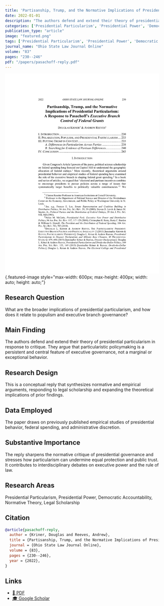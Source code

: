 ```yaml
---
title: 'Partisanship, Trump, and the Normative Implications of Presidential Particularism: A Response to Pasachoff''s Executive Branch Control of Federal Grants'
date: 2022-01-01
description: "The authors defend and extend their theory of presidential particularism in response to critique. They argue that particularistic policymaking is a persistent and central feature of executive governance, not a marginal or exceptional behavior."
categories: ['Presidential Particularism', 'Presidential Power', 'Democratic Accountability', 'Normative Theory', 'Legal Scholarship']
publication_type: "article"
image: "featured.png"
tags: ['Presidential Particularism', 'Presidential Power', 'Democratic Accountability', 'Normative Theory', 'Legal Scholarship']
journal_name: "Ohio State Law Journal Online"
volume: "83"
pages: "230--246"
pdf: "/papers/pasachoff-reply.pdf"
---
```


![](featured.png){.featured-image style="max-width: 600px; max-height: 400px; width: auto; height: auto;"}

## Research Question

What are the broader implications of presidential particularism, and how does it relate to populism and executive branch governance?

## Main Finding

The authors defend and extend their theory of presidential particularism in response to critique. They argue that particularistic policymaking is a persistent and central feature of executive governance, not a marginal or exceptional behavior.

## Research Design

This is a conceptual reply that synthesizes normative and empirical arguments, responding to legal scholarship and expanding the theoretical implications of prior findings.

## Data Employed

The paper draws on previously published empirical studies of presidential behavior, federal spending, and administrative discretion.

## Substantive Importance

The reply sharpens the normative critique of presidential governance and stresses how particularism can undermine equal protection and public trust. It contributes to interdisciplinary debates on executive power and the rule of law.

## Research Areas

Presidential Particularism, Presidential Power, Democratic Accountability, Normative Theory, Legal Scholarship

## Citation

```bibtex
@article{pasachoff-reply,
  author = {Kriner, Douglas and Reeves, Andrew},
  title = {Partisanship, Trump, and the Normative Implications of Presidential Particularism: A Response to Pasachoff's Executive Branch Control of Federal Grants},
  journal = {Ohio State Law Journal Online},
  volume = {83},
  pages = {230--246},
  year = {2022},
}
```

## Links

- [📄 PDF](/papers/pasachoff-reply.pdf)
- [🎓 Google Scholar](https://scholar.google.com/scholar?q=Partisanship%2C%20Trump%2C%20and%20the%20Normative%20Implications%20of%20Presidential%20Particularism%3A%20A%20Response%20to%20Pasachoff%27s%20Executive%20Branch%20Control%20of%20Federal%20Grants)